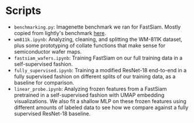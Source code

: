# Scripts
- `benchmarking.py`: Imagenette benchmark we ran for FastSiam. Mostly copied from lightly's benchmark [here](https://github.com/lightly-ai/lightly/blob/442e54bc1af40cc904c41a8856f36882c7f9701b/docs/source/getting_started/benchmarks/imagenette_benchmark.py).
- `wm811k.ipynb`: Analyzing, cleaning, and splitting the WM-811K dataset, plus some prototyping of collate functions that make sense for semiconductor wafer maps.
- `fastsiam_wafers.ipynb`: Training FastSiam on our full training data in a self-supervised fashion.
- `fully_supervised.ipynb`: Training a modified ResNet-18 end-to-end in a fully supervised fashion on different splits of our training data, as a baseline for comparison.
- `linear_probe.ipynb`: Analyzing frozen features from a FastSiam pretrained in a self-supervised fashion with UMAP embedding visualizations. We also fit a shallow MLP on these frozen features using different amounts of labeled data to see how we compare against a fully supervised ResNet-18 baseline.